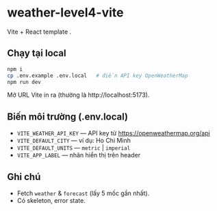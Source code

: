 # weather-level4-vite
Vite + React template .

## Chạy tại local
```bash
npm i
cp .env.example .env.local   # điền API key OpenWeatherMap
npm run dev
```
Mở URL Vite in ra (thường là http://localhost:5173).

## Biến môi trường (.env.local)
- `VITE_WEATHER_API_KEY` — API key từ https://openweathermap.org/api
- `VITE_DEFAULT_CITY` — ví dụ: Ho Chi Minh
- `VITE_DEFAULT_UNITS` — `metric` | `imperial`
- `VITE_APP_LABEL` — nhãn hiển thị trên header

## Ghi chú
- Fetch `weather` & `forecast` (lấy 5 mốc gần nhất).
- Có skeleton, error state.

